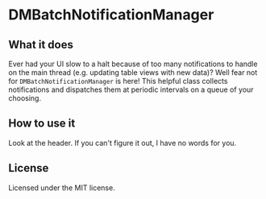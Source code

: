 DMBatchNotificationManager
==========================
What it does
------------
Ever had your UI slow to a halt because of too many notifications to handle on the main thread (e.g. updating table views with new data)? Well fear not for `DMBatchNotificationManager` is here! This helpful class collects notifications and dispatches them at periodic intervals on a queue of your choosing.

How to use it
-------------
Look at the header. If you can't figure it out, I have no words for you.

License
-------
Licensed under the MIT license.